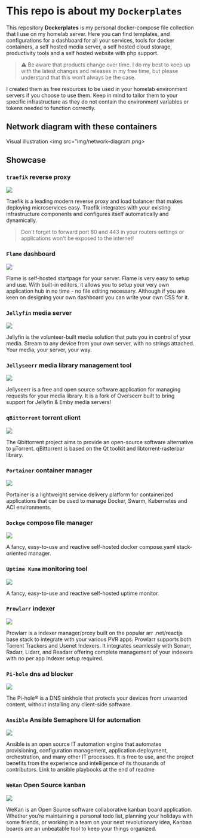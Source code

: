 # This repo is about my `Dockerplates`

This repository **Dockerplates** is my personal docker-compose file collection that I use on my homelab server. Here you can find templates, and configurations for a dashboard for all your services, tools for docker containers, a self hosted media server, a self hosted cloud storage, productivity tools and a self hosted website with php support.

> :warning: Be aware that products change over time. I do my best to keep up with the latest changes and releases in my free time, but please understand that this won’t always be the case.

I created them as free resources to be used in your homelab environment servers if you choose to use them. Keep in mind to tailor them to your specific infrastructure as they do not contain the environment variables or tokens needed to function correctly.

## Network diagram with these containers

Visual illustration
<img src="img/network-diagram.png>

## Showcase

### `traefik` reverse proxy

<img src="img/traefik.png">

Traefik is a leading modern reverse proxy and load balancer that makes deploying microservices easy. Traefik integrates with your existing infrastructure components and configures itself automatically and dynamically.

> Don't forget to forward port 80 and 443 in your routers settings or applications won't be exposed to the internet!

### `Flame` dashboard

<img src="img/flame.png">

Flame is self-hosted startpage for your server. Flame is very easy to setup and use. With built-in editors, it allows you to setup your very own application hub in no time - no file editing necessary. Although if you are keen on designing your own dashboard you can write your own CSS for it.

### `Jellyfin` media server

<img src="img/jellyfin.png">

Jellyfin is the volunteer-built media solution that puts you in control of your media. Stream to any device from your own server, with no strings attached. Your media, your server, your way.

### `Jellyseerr` media library management tool

<img src="img/jellyseerr.png">

Jellyseerr is a free and open source software application for managing requests for your media library. It is a fork of Overseerr built to bring support for Jellyfin & Emby media servers!

### `qBittorrent` torrent client

<img src="img/qbittorrent.png">

The Qbittorrent project aims to provide an open-source software alternative to µTorrent. qBittorrent is based on the Qt toolkit and libtorrent-rasterbar library.

### `Portainer` container manager

<img src="img/portainer.png">

Portainer is a lightweight service delivery platform for containerized applications that can be used to manage Docker, Swarm, Kubernetes and ACI environments.

### `Dockge` compose file manager

<img src="img/dockge.png">

A fancy, easy-to-use and reactive self-hosted docker compose.yaml stack-oriented manager.

### `Uptime Kuma` monitoring tool

<img src="img/uptime.png">

A fancy, easy-to-use and reactive self-hosted uptime monitor.

### `Prowlarr` indexer

<img src="img/prowlarr.png">

Prowlarr is a indexer manager/proxy built on the popular arr .net/reactjs base stack to integrate with your various PVR apps. Prowlarr supports both Torrent Trackers and Usenet Indexers. It integrates seamlessly with Sonarr, Radarr, Lidarr, and Readarr offering complete management of your indexers with no per app Indexer setup required.

### `Pi-hole` dns ad blocker

<img src="img/pihole.png">

The Pi-hole® is a DNS sinkhole that protects your devices from unwanted content, without installing any client-side software.

### `Ansible` Ansible Semaphore UI for automation

<img src="img/ansible.png">

Ansible is an open source IT automation engine that automates provisioning, configuration management, application deployment, orchestration, and many other IT processes. It is free to use, and the project benefits from the experience and intelligence of its thousands of contributors. Link to ansible playbooks at the end of readme

### `WeKan` Open Source kanban

<img src="img/wekan.png">

WeKan is an Open Source software collaborative kanban board application. Whether you’re maintaining a personal todo list, planning your holidays with some friends, or working in a team on your next revolutionary idea, Kanban boards are an unbeatable tool to keep your things organized.
